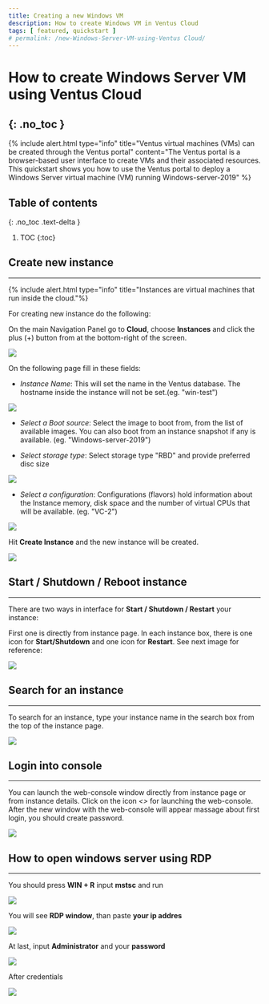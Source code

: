 ```yaml
---
title: Creating a new Windows VM
description: How to create Windows VM in Ventus Cloud 
tags: [ featured, quickstart ]
# permalink: /new-Windows-Server-VM-using-Ventus Cloud/
---
```

# How to create Windows Server VM using Ventus Cloud 
{: .no_toc }
---

{% include alert.html type="info" title="Ventus virtual machines (VMs) can be created through the Ventus portal" content="The Ventus portal is a browser-based user interface to create VMs and their associated resources. This quickstart shows you how to use the Ventus portal to deploy a Windows Server virtual machine (VM) running Windows-server-2019" %}

## Table of contents
{: .no_toc .text-delta }

1. TOC
{:toc}

## Create new instance
---

{% include alert.html type="info" title="Instances are virtual machines that run inside the cloud."%}

For creating new instance do the following:

On the main Navigation Panel go to **Cloud**, choose **Instances** and  click the plus (+) button from at the bottom-right of the screen.
 
![](../../assets/img/win_server/WinVM.png)


On the following page fill in these fields:

- *Instance Name*: 
This will set the name in the Ventus database. The hostname inside the instance will not be set.(eg. "win-test")

![](../../assets/img/win_server/WinVM000.png)


- *Select a Boot source*: 
Select the image to boot from, from the list of available images. You can also boot from an instance snapshot if any is available. (eg. "Windows-server-2019")

- *Select storage type*: 
Select storage type "RBD" and provide preferred disc size

![](../../assets/img/win_server/WinVM001.png)


- *Select a configuration*: 
Configurations (flavors) hold information about the Instance memory, disk space and the number of virtual CPUs that will be available. (eg. "VC-2")

![](../../assets/img/win_server/WinVM002.png)


Hit **Create Instance** and the new instance will be created.

![](../../assets/img/win_server/WinVM002.png)


## Start / Shutdown / Reboot instance
---

There are two ways in interface for **Start / Shutdown / Restart** your instance:

First one is directly from instance page. In each instance box, there is one icon for **Start/Shutdown** and one icon for **Restart**. See next image for reference:

![](../../assets/img/win_server/WinVM005.png)

## Search for an instance
---

To search for an instance, type your instance name in the search box from the top of the instance page.

![](../../assets/img/win_server/WinVM004.png)


## Login into console
---

You can launch the web-console window directly from instance page or from instance details. Click on the icon *<>*  for launching the web-console.    
After the new window with the web-console will appear massage about first login, you should create password.

![](../../assets/img/win_server/WinVM003.png)


## How to open windows server using RDP
---

You should press **WIN + R** input **mstsc** and run

![](../../assets/img/win_server/mstsc.png)

You will see **RDP window**, than paste **your ip addres**

![](../../assets/img/win_server/ip.png)

At last, input **Administrator** and your **password**

![](../../assets/img/win_server/login.png)

After credentials

![](../../assets/img/win_server/WinVM008.png)


